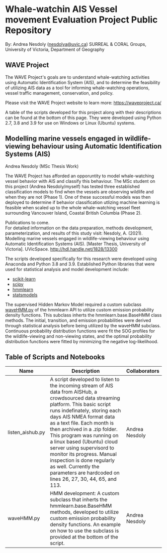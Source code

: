 # Whale-watchin AIS Vessel movement Evaluation Project Public Repository
By: Andrea Nesdoly (nesdolya@uvic.ca)
SURREAL & CORAL Groups, University of Victoria, Department of Geography

## WAVE Project
The WAVE Project's goals are to understand whale-watching activities using Automatic Identification System (AIS), and to determine the feasibility of utilizing AIS data as a tool for informing whale-watching operations, vessel traffic management, conservation, and policy.

Please visit the WAVE Project website to learn more: https://waveproject.ca/

A table of the scripts developed for this project along with their descriptions can be found at the bottom of this page. They were developed using Python 2.7, 3.8 and 3.9 for use on Windows or Linux (Ubuntu) systems.

## Modelling marine vessels engaged in wildlife-viewing behaviour using Automatic Identification Systems (AIS)
Andrea Nesdoly (MSc Thesis Work)

The WAVE Project has afforded an opporuntity to model whale-watching vessel behavior with AIS and classify this behaviour. The MSc student on this project (Andrea Nesdoly/myself) has tested three established classification models to find when the vessels are observing wildlife and when they are not (Phase 1). One of these successful models was then deployed to determine if behavior classification utlizing machine learning is feasible when scaled up to the whole whale-watching vessel fleet surrounding Vancouver Island, Coastal British Columbia (Phase 2).

Publications to come.  
For detailed information on the data preparation, methods development, parameterization, and results of this study visit: Nesdoly, A. (2021). Modelling marine vessels engaged in wildlife-viewing behaviour using Automatic Identification Systems (AIS). [Master Thesis, University of Victoria]. UVicSpace. http://hdl.handle.net/1828/13300

The scripts developed specifically for this research were developed using Anaconda and Python 3.8 and 3.9. Established Python libraries that were used for statistical analysis and model development include:
- [scikit-learn](https://scikit-learn.org/stable/)
- [scipy](https://scipy.org/)
- [hmmlearn](https://hmmlearn.readthedocs.io/en/latest/)
- [statsmodels](https://www.statsmodels.org/stable/index.html) 

The supervised Hidden Markov Model required a custom subclass [waveHMM.py](https://github.com/nesdolya/WAVE_public/blob/master/waveHMM.py) of the hmmlearn API to utilize custom emission probability density functions. This subclass inherts the hmmlearn.base.BaseHMM class methods. The initial, transition, and emission probabilities were derived through statistical analysis before being utilized by the waveHMM subclass. Continuous probability distribution functions were fit the SOG profiles for the wildlife-viewing and non-viewing states, and the optimal probability distribution functions were fitted by minimizing the negative log-likelihood.

## Table of Scripts and Notebooks
|Name|Description|Collaborators|
|----|-----------|-------------|
|listen_aishub.py| A script developed to listen to the incoming stream of AIS data from AISHub, a crowdsourced data streaming platform. This basic script runs indefinately, storing each days AIS NMEA format data as a text file. Each month is then archived in a .zip folder. This program was running on a linux based (Ubuntu) cloud server using supervisord to monitor its progress. Manual inspection is done regularly as well. Currently the parameters are hardcoded on lines 26, 27, 30, 44, 65, and 113.| Andrea Nesdoly |
|waveHMM.py| HMM development: A custom subclass that inherts the hmmlearn.base.BaseHMM methods, developed to utilize custom emission probability density functions. An example on how to use the subclass is provided at the bottom of the script.| Andrea Nesdoly |
